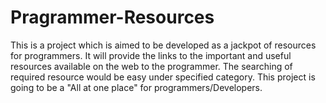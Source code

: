 Pragrammer-Resources
====================
This is a project which is aimed to be developed as a jackpot of resources for programmers. It will provide the links to the important and useful resources available on the web to the programmer. The searching of required resource would be easy under specified category. This project is going to be a "All at one place" for programmers/Developers.